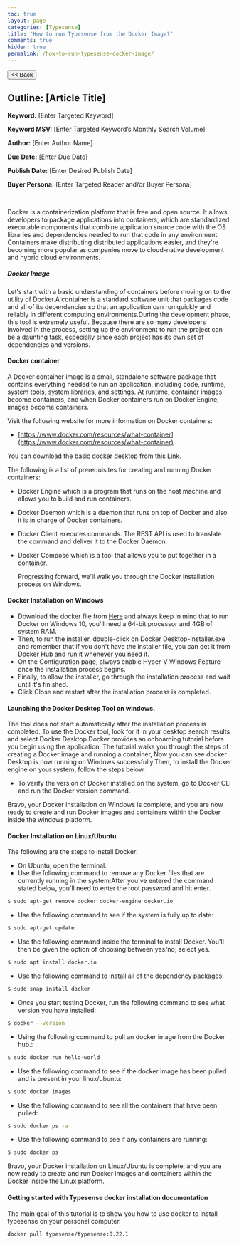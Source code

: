 ```yaml
---
toc: true
layout: page
categories: [Typesense]
title: "How to run Typesense from the Docker Image?"
comments: true
hidden: true
permalink: /how-to-run-typesense-docker-image/
---
```


<button class="back-button" onclick="window.history.back()"><< Back</button>

## Outline: [Article Title]

**Keyword:** [Enter Targeted Keyword]

**Keyword MSV:** [Enter Targeted Keyword’s Monthly Search Volume]

**Author:** [Enter Author Name]

**Due Date:** [Enter Due Date]

**Publish Date:** [Enter Desired Publish Date]

**Buyer Persona:** [Enter Targeted Reader and/or Buyer Persona]

<br>

Docker is a containerization platform that is free and open source. It allows developers to package applications into containers, which are standardized executable components that combine application source code with the OS libraries and dependencies needed to run that code in any environment. Containers make distributing distributed applications easier, and they're becoming more popular as companies move to cloud-native development and hybrid cloud environments.

##### Docker Image

Let's start with a basic understanding of containers before moving on to the utility of Docker.A container is a standard software unit that packages code and all of its dependencies so that an application can run quickly and reliably in different computing environments.During the development phase, this tool is extremely useful. Because there are so many developers involved in the process, setting up the environment to run the project can be a daunting task, especially since each project has its own set of dependencies and versions.

#### Docker container

A Docker container image is a small, standalone software package that contains everything needed to run an application, including code, runtime, system tools, system libraries, and settings. At runtime, container images become containers, and when Docker containers run on Docker Engine, images become containers.

Visit the following website for more information on Docker containers:

- [https://www.docker.com/resources/what-container](https://www.docker.com/resources/what-container)

You can download the basic docker desktop from this [Link](https://www.docker.com/products/docker-desktop).

The following is a list of prerequisites for creating and running Docker containers:

- Docker Engine which is a program that runs on the host machine and allows you to build and run containers.
- Docker Daemon which is a daemon that runs on top of Docker and also it is in charge of Docker containers.
- Docker Client executes commands. The REST API is used to translate the command and deliver it to the Docker Daemon.
- Docker Compose which is a tool that allows you to put together in a container.

  Progressing forward, we'll walk you through the Docker installation process on Windows.

#### Docker Installation on Windows

- Download the docker file from [Here](https://docs.docker.com/docker-for-windows/install/) and always keep in mind that to run Docker on Windows 10, you'll need a 64-bit processor and 4GB of system RAM.
- Then, to run the installer, double-click on Docker Desktop-Installer.exe and remember that if you don't have the installer file, you can get it from Docker Hub and run it whenever you need it.
- On the Configuration page, always enable Hyper-V Windows Feature once the installation process begins.
- Finally, to allow the installer, go through the installation process and wait until it's finished.
- Click Close and restart after the installation process is completed.

#### Launching the Docker Desktop Tool on windows.

The tool does not start automatically after the installation process is completed. To use the Docker tool, look for it in your desktop search results and select Docker Desktop.Docker provides an onboarding tutorial before you begin using the application. The tutorial walks you through the steps of creating a Docker image and running a container, Now you can see docker Desktop is now running on Windows successfully.Then, to install the Docker engine on your system, follow the steps below.

- To verify the version of Docker installed on the system, go to Docker CLI and run the Docker version command.

Bravo, your Docker installation on Windows is complete, and you are now ready to create and run Docker images and containers within the Docker inside the windows platform.

#### Docker Installation on Linux/Ubuntu

The following are the steps to install Docker:

- On Ubuntu, open the terminal.
- Use the following command to remove any Docker files that are currently running in the system:After you've entered the command stated below, you'll need to enter the root password and hit enter.

```bash
$ sudo apt-get remove docker docker-engine docker.io
```

- Use the following command to see if the system is fully up to date:

```bash
$ sudo apt-get update
```

- Use the following command inside the terminal to install Docker. You'll then be given the option of choosing between yes/no; select yes.

```bash
$ sudo apt install docker.io
```

- Use the following command to install all of the dependency packages:

```bash
$ sudo snap install docker
```

- Once you start testing Docker, run the following command to see what version you have installed:

```bash
$ docker --version
```

- Using the following command to pull an docker image from the Docker hub.:

```bash
$ sudo docker run hello-world
```

- Use the following command to see if the docker image has been pulled and is present in your linux/ubuntu:

```bash
$ sudo docker images
```

- Use the following command to see all the containers that have been pulled:

```bash
$ sudo docker ps -a
```

- Use the following command to see if any containers are running:

```bash
$ sudo docker ps
```

Bravo, your Docker installation on Linux/Ubuntu is complete, and you are now ready to create and run Docker images and containers within the Docker inside the Linux platform.

#### Getting started with Typesense docker installation documentation

The main goal of this tutorial is to show you how to use docker to install typesense on your personal computer.

```bash
docker pull typesense/typesense:0.22.1
```
